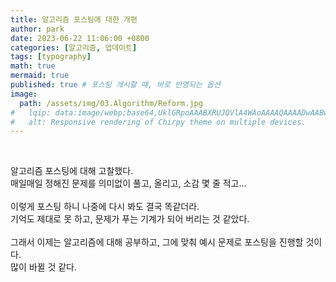 ```yaml
---
title: 알고리즘 포스팅에 대한 개편
author: park
date: 2023-06-22 11:06:00 +0800
categories: [알고리즘, 업데이트]
tags: [typography]
math: true
mermaid: true
published: true # 포스팅 개시할 때, 바로 반영되는 옵션
image: 
  path: /assets/img/03.Algorithm/Reform.jpg
#   lqip: data:image/webp;base64,UklGRpoAAABXRUJQVlA4WAoAAAAQAAAADwAABwAAQUxQSDIAAAARL0AmbZurmr57yyIiqE8oiG0bejIYEQTgqiDA9vqnsUSI6H+oAERp2HZ65qP/VIAWAFZQOCBCAAAA8AEAnQEqEAAIAAVAfCWkAALp8sF8rgRgAP7o9FDvMCkMde9PK7euH5M1m6VWoDXf2FkP3BqV0ZYbO6NA/VFIAAAA
#   alt: Responsive rendering of Chirpy theme on multiple devices.
---
```


<br/>

알고리즘 포스팅에 대해 고찰했다.<br/>
매일매일 정해진 문제를 의미없이 풀고, 올리고, 소감 몇 줄 적고...<br/>
<br/>
이렇게 포스팅 하니 나중에 다시 봐도 결국 똑같더라.<br/>
기억도 제대로 못 하고, 문제가 푸는 기계가 되어 버리는 것 같았다.<br/>
<br/>
그래서 이제는 알고리즘에 대해 공부하고, 그에 맞춰 예시 문제로 포스팅을 진행할 것이다.<br/>
많이 바뀔 것 같다.<br/>